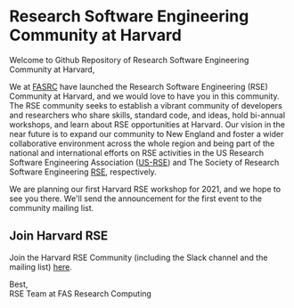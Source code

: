 # Research Software Engineering Community at Harvard

Welcome to Github Repository of Research Software Engineering Community at Harvard,

We at [FASRC](https://www.rc.fas.harvard.edu/research-software-engineering-rse/) have launched the Research Software Engineering (RSE) Community at Harvard, and we would love to have you in this community. The RSE community seeks to establish a vibrant community of developers and researchers who share skills, standard code, and ideas, hold bi-annual workshops, and learn about RSE opportunities at Harvard. Our vision in the near future is to expand our community to New England and foster a wider collaborative environment across the whole region and being part of the national and international efforts on RSE activities in the US Research Software Engineering Association ([US-RSE](https://us-rse.org/)) and The Society of Research Software Engineering [RSE](https://society-rse.org/), respectively.

We are planning our first Harvard RSE workshop for 2021, and we hope to see you there. We'll send the announcement for the first event to the community mailing list.

## Join Harvard RSE
Join the Harvard RSE Community (including the Slack channel and the mailing list) [here](https://forms.gle/4YTvdgiP1p7zfwb66).

Best,  
RSE Team at FAS Research Computing
